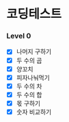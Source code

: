 # 코딩테스트

### Level 0

- [x] 나머지 구하기
- [x] 두 수의 곱
- [x] 양꼬치
- [x] 피자나눠먹기
- [x] 두 수의 차
- [x] 두 수의 합
- [x] 몫 구하기
- [x] 숫자 비교하기
